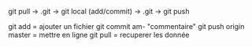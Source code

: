 git pull -> .git -> git local (add/commit) -> .git -> git push


git add   = ajouter un fichier
git commit am- "commentaire"
git push origin master   = mettre en ligne
git pull   = recuperer les donnée
